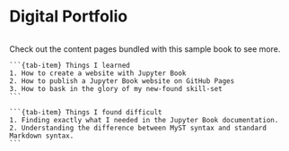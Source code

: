 # Digital Portfolio

```{tableofcontents}
```

Check out the content pages bundled with this sample book to see more.

````{tab-set}
```{tab-item} Things I learned
1. How to create a website with Jupyter Book
2. How to publish a Jupyter Book website on GitHub Pages
3. How to bask in the glory of my new-found skill-set
```

```{tab-item} Things I found difficult
1. Finding exactly what I needed in the Jupyter Book documentation.
2. Understanding the difference between MyST syntax and standard Markdown syntax.
```

````
